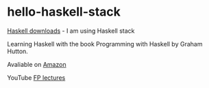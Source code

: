 # hello-haskell-stack

[Haskell downloads](https://www.haskell.org/downloads/) - I am using Haskell stack

Learning Haskell with the book Programming with Haskell by Graham Hutton.

Avaliable on [Amazon](https://www.amazon.co.uk/Programming-Haskell-Graham-Hutton/dp/1316626229/ref=sr_1_1?dchild=1&hvadid=79989571122578&hvbmt=be&hvdev=c&hvqmt=e&keywords=programming+in+haskell&qid=1613420520&sr=8-1&tag=mh0a9-21)

YouTube [FP lectures](https://www.youtube.com/playlist?list=PLF1Z-APd9zK7usPMx3LGMZEHrECUGodd3)


